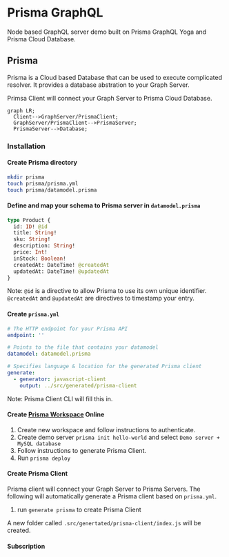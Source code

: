 # Prisma GraphQL

Node based GraphQL server demo built on Prisma GraphQL Yoga and Prisma Cloud Database.

## Prisma

Prisma is a Cloud based Database that can be used to execute complicated resolver. It provides a database abstration to your Graph Server.

Primsa Client will connect your Graph Server to Prisma Cloud Database.

```mermaid
graph LR;
  Client-->GraphServer/PrismaClient;
  GraphServer/PrismaClient-->PrismaServer;
  PrismaServer-->Database;
```

### Installation

#### Create Prisma directory

```bash
mkdir prisma
touch prisma/prisma.yml
touch prisma/datamodel.prisma
```

#### Define and map your schema to Prisma server in `datamodel.prisma`

```graphql
type Product {
  id: ID! @id
  title: String!
  sku: String!
  description: String!
  price: Int!
  inStock: Boolean!
  createdAt: DateTime! @createdAt
  updatedAt: DateTime! @updatedAt
}
```

Note: `@id` is a directive to allow Prisma to use its own unique identifier. `@createdAt` and `@updatedAt` are directives to timestamp your entry.

#### Create `prisma.yml`

```yml
# The HTTP endpoint for your Prisma API
endpoint: ''

# Points to the file that contains your datamodel
datamodel: datamodel.prisma

# Specifies language & location for the generated Prisma client
generate:
  - generator: javascript-client
    output: ../src/generated/prisma-client
```

Note: Prisma Client CLI will fill this in.

#### Create [Prisma Workspace](`https://https://app.prisma.io/`) Online

1. Create new workspace and follow instructions to authenticate.
2. Create demo server `prisma init hello-world` and select `Demo server + MySQL database`
3. Follow instructions to generate Prisma Client.
4. Run `prisma deploy`

#### Create Prisma Client

Prisma client will connect your Graph Server to Prisma Servers.  The following will automatically generate a Prisma client based on `prisma.yml`.

1. run `generate prisma` to create Prisma Client

A new folder called `.src/genertated/prisma-client/index.js` will be created.

#### Subscription
